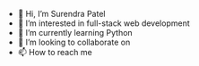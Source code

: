 - 👋 Hi, I’m Surendra Patel
- 👀 I’m interested in full-stack web development
- 🌱 I’m currently learning Python
- 💞️ I’m looking to collaborate on 
- 📫 How to reach me 

<!---
surendrapatel99/surendrapatel99 is a ✨ special ✨ repository because its `README.md` (this file) appears on your GitHub profile.
You can click the Preview link to take a look at your changes.
--->
